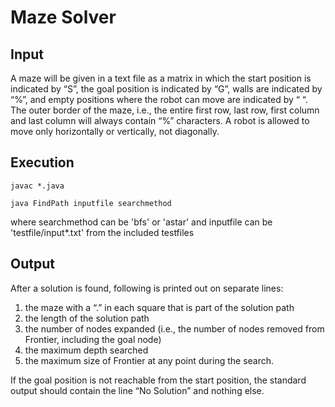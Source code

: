 # Maze Solver

## Input
A maze will be given in a text file as a matrix in which the start position is indicated by “S”, 
the goal position is indicated by “G”, walls are indicated by “%”, and empty positions where the 
robot can move are indicated by “ “. The outer border of the maze, i.e., the entire first row, 
last row, first column and last column will always contain “%” characters. A robot is allowed to 
move only horizontally or vertically, not diagonally.


## Execution
`javac *.java`

`java FindPath inputfile searchmethod`

where searchmethod can be 'bfs' or 'astar'
and inputfile can be 'testfile/input*.txt' from the included testfiles

## Output
After a solution is found, following is printed out on separate lines:
1. the maze with a “.” in each square that is part of the solution path
2. the length of the solution path
3. the number of nodes expanded (i.e., the number of nodes removed from Frontier, including the
goal node)
4. the maximum depth searched
5. the maximum size of Frontier at any point during the search.

If the goal position is not reachable from the start position, the standard output should contain the 
line “No Solution” and nothing else.
